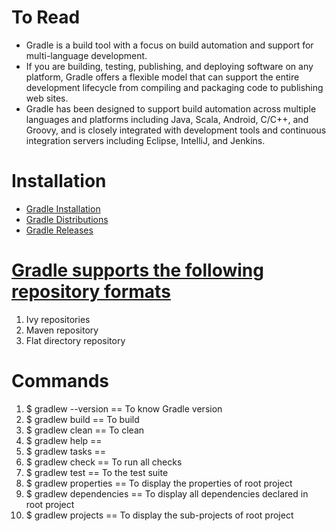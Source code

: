 # To Read
* Gradle is a build tool with a focus on build automation and support for multi-language development. 
* If you are building, testing, publishing, and deploying software on any platform, Gradle offers a flexible model that can support the entire development lifecycle from compiling and packaging code to publishing web sites. 
* Gradle has been designed to support build automation across multiple languages and platforms including Java, Scala, Android, C/C++, and Groovy, and is closely integrated with development tools and continuous integration servers including Eclipse, IntelliJ, and Jenkins.

# Installation
* [Gradle Installation](https://gradle.org/install/)
* [Gradle Distributions](https://services.gradle.org/distributions/)
* [Gradle Releases](https://gradle.org/releases/)

# [Gradle supports the following repository formats](https://www.javatpoint.com/gradle-repository)
1. Ivy repositories
2. Maven repository
3. Flat directory repository

# Commands
1. $ gradlew --version == To know Gradle version
2. $ gradlew build == To build
3. $ gradlew clean == To clean
4. $ gradlew help ==
5. $ gradlew tasks ==
6. $ gradlew check == To run all checks
7. $ gradlew test == To the test suite
8. $ gradlew properties == To display the properties of root project
9. $ gradlew dependencies == To display all dependencies declared in root project
10. $ gradlew projects == To display the sub-projects of root project

